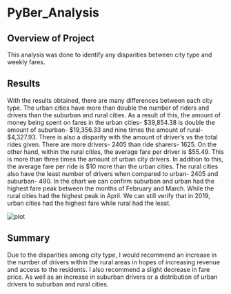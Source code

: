 # PyBer_Analysis

## Overview of Project
This analysis was done to identify any disparities between city type and weekly fares.

## Results
With the results obtained, there are many differences between each city type. The urban cities have more than double the number of riders and drivers than the suburban and rural cities. As a result of this, the amount of money being spent on fares in the urban cities- $39,854.38 is double the amount of suburban- $19,356.33 and nine times the amount of rural- $4,327.93. There is also a disparity with the amount of driver’s vs the total rides given. There are more drivers- 2405 than ride sharers- 1625. On the other hand, within the rural cities, the average fare per driver is $55.49. This is more than three times the amount of urban city drivers. In addition to this, the average fare per ride is $10 more than the urban cities. The rural cities also have the least number of drivers when compared to urban- 2405 and suburban- 490. 
In the chart we can confirm suburban and urban had the highest fare peak between the months of February and March. While the rural cities had the highest peak in April. We can still verify that in 2019, urban cities had the highest fare while rural had the least.

![plot](Documents/Classwork/PyBer_Analysis/Resources/PyBer_fare_summary.png)

## Summary
Due to the disparities among city type, I would recommend an increase in the number of drivers within the rural areas in hopes of increasing revenue and access to the residents. I also recommend a slight decrease in fare price. As well as an increase in suburban drivers or a distribution of urban drivers to suburban and rural cities.
